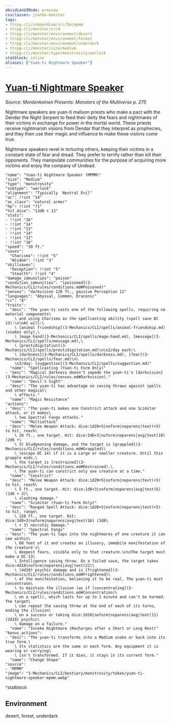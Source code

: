 ```yaml
---
obsidianUIMode: preview
cssclasses: json5e-monster
tags:
- ttrpg-cli/compendium/src/5e/mpmm
- ttrpg-cli/monster/cr/4
- ttrpg-cli/monster/environment/desert
- ttrpg-cli/monster/environment/forest
- ttrpg-cli/monster/environment/underdark
- ttrpg-cli/monster/size/medium
- ttrpg-cli/monster/type/monstrosity/warlock
statblock: inline
aliases: ["Yuan-ti Nightmare Speaker"]
---
```

# [Yuan-ti Nightmare Speaker](3-Mechanics\CLI\bestiary\monstrosity/yuan-ti-nightmare-speaker-mpmm.md)
*Source: Mordenkainen Presents: Monsters of the Multiverse p. 275*  

Nightmare speakers are yuan-ti malison priests who make a pact with the Dendar the Night Serpent to feed their deity the fears and nightmares of their victims in exchange for power in the mortal world. These priests receive nightmarish visions from Dendar that they interpret as prophecies, and they then use their magic and influence to make these visions come true.

Nightmare speakers revel in torturing others, keeping their victims in a constant state of fear and dread. They prefer to terrify rather than kill their opponents. They manipulate communities for the purpose of acquiring more victims and enjoy the company of Undead.

```statblock
"name": "Yuan-ti Nightmare Speaker (MPMM)"
"size": "Medium"
"type": "monstrosity"
"subtype": "warlock"
"alignment": "Typically  Neutral Evil"
"ac": !!int "14"
"ac_class": "natural armor"
"hp": !!int "71"
"hit_dice": "13d8 + 13"
"stats":
- !!int "16"
- !!int "14"
- !!int "13"
- !!int "14"
- !!int "12"
- !!int "16"
"speed": "30 ft."
"saves":
  "Charisma": !!int "5"
  "Wisdom": !!int "3"
"skillsaves":
  "Deception": !!int "5"
  "Stealth": !!int "4"
"damage_immunities": "poison"
"condition_immunities": "[poisoned](3-Mechanics/CLI/rules/conditions.md#Poisoned)"
"senses": "darkvision 120 ft., passive Perception 11"
"languages": "Abyssal, Common, Draconic"
"cr": "4"
"traits":
- "desc": "The yuan-ti casts one of the following spells, requiring no material components\
    \ and using Charisma as the spellcasting ability (spell save DC 13):\n\nAt will:\
    \ [animal friendship](3-Mechanics/CLI/spells/animal-friendship.md) (snakes only),\
    \ [mage hand](3-Mechanics/CLI/spells/mage-hand.md), [message](3-Mechanics/CLI/spells/message.md),\
    \ [prestidigitation](3-Mechanics/CLI/spells/prestidigitation.md)\n\n2/day each:\
    \ [darkness](3-Mechanics/CLI/spells/darkness.md), [fear](3-Mechanics/CLI/spells/fear.md)\n\
    \n3/day: [suggestion](3-Mechanics/CLI/spells/suggestion.md)"
  "name": "Spellcasting (Yuan-ti Form Only)"
- "desc": "Magical darkness doesn't impede the yuan-ti's [darkvision](3-Mechanics/CLI/rules/senses.md#Darkvision)."
  "name": "Devil's Sight"
- "desc": "The yuan-ti has advantage on saving throws against spells and other magical\
    \ effects."
  "name": "Magic Resistance"
"actions":
- "desc": "The yuan-ti makes one Constrict attack and one Scimitar attack, or it makes\
    \ two Spectral Fangs attacks."
  "name": "Multiattack"
- "desc": "Melee Weapon Attack: dice:1d20+5|noform|noparens|text(+5) to hit, reach\
    \ 10 ft., one target. Hit: dice:2d6+3|noform|noparens|avg|text(10) (2d6 +\
    \ 3) bludgeoning damage, and the target is [grappled](3-Mechanics/CLI/rules/conditions.md#Grappled)\
    \ (escape DC 14) if it is a Large or smaller creature. Until this grapple ends,\
    \ the target is [restrained](3-Mechanics/CLI/rules/conditions.md#Restrained).\
    \ The yuan-ti can constrict only one creature at a time."
  "name": "Constrict"
- "desc": "Melee Weapon Attack: dice:1d20+5|noform|noparens|text(+5) to hit, reach\
    \ 5 ft., one target. Hit: dice:1d6+3|noform|noparens|avg|text(6) (1d6 + 3)\
    \ slashing damage."
  "name": "Scimitar (Yuan-ti Form Only)"
- "desc": "Ranged Spell Attack: dice:1d20+5|noform|noparens|text(+5) to hit, range\
    \ 120 ft., one target. Hit: dice:3d8+3|noform|noparens|avg|text(16) (3d8\
    \ + 3) necrotic damage."
  "name": "Spectral Fangs"
- "desc": "The yuan-ti taps into the nightmares of one creature it can see within\
    \ 60 feet of it and creates an illusory, immobile manifestation of the creature's\
    \ deepest fears, visible only to that creature.\n\nThe target must make a DC 13\
    \ Intelligence saving throw. On a failed save, the target takes dice:4d10|noform|noparens|avg|text(22)\
    \ (4d10) psychic damage and is [frightened](3-Mechanics/CLI/rules/conditions.md#Frightened)\
    \ of the manifestation, believing it to be real. The yuan-ti must concentrate\
    \ to maintain the illusion (as if [concentrating](3-Mechanics/CLI/rules/conditions.md#Concentration)\
    \ on a spell), which lasts for up to 1 minute and can't be harmed. The target\
    \ can repeat the saving throw at the end of each of its turns, ending the illusion\
    \ on a success or taking dice:2d10|noform|noparens|avg|text(11) (2d10) psychic\
    \ damage on a failure."
  "name": "Invoke Nightmare (Recharges after a Short or Long Rest)"
"bonus_actions":
- "desc": "The yuan-ti transforms into a Medium snake or back into its true form.\
    \ Its statistics are the same in each form. Any equipment it is wearing or carrying\
    \ isn't transformed. If it dies, it stays in its current form."
  "name": "Change Shape"
"source":
- "MPMM"
"image": "3-Mechanics/CLI/bestiary/monstrosity/token/yuan-ti-nightmare-speaker-mpmm.webp"
```
^statblock

## Environment

desert, forest, underdark